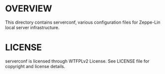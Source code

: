OVERVIEW
========

This directory contains serverconf, various configuration files for
Zeppe-Lin local server infrastructure.


LICENSE
=======

serverconf is licensed through WTFPLv2 License.
See LICENSE file for copyright and license details.
